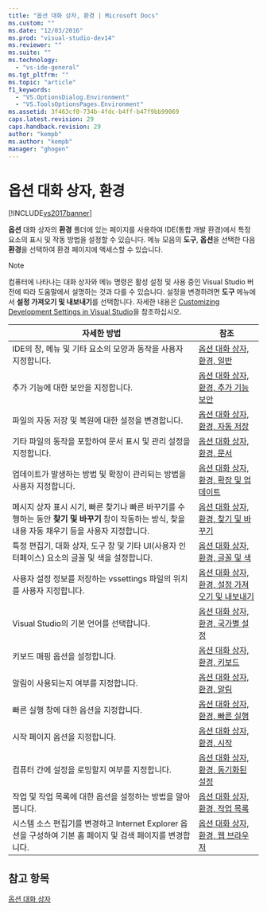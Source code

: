 ```yaml
---
title: "옵션 대화 상자, 환경 | Microsoft Docs"
ms.custom: ""
ms.date: "12/03/2016"
ms.prod: "visual-studio-dev14"
ms.reviewer: ""
ms.suite: ""
ms.technology: 
  - "vs-ide-general"
ms.tgt_pltfrm: ""
ms.topic: "article"
f1_keywords: 
  - "VS.OptionsDialog.Environment"
  - "VS.ToolsOptionsPages.Environment"
ms.assetid: 3f463cf0-734b-4fdc-b4ff-b47f9bb99069
caps.latest.revision: 29
caps.handback.revision: 29
author: "kempb"
ms.author: "kempb"
manager: "ghogen"
---
```

# 옵션 대화 상자, 환경
[!INCLUDE[vs2017banner](../../code-quality/includes/vs2017banner.md)]

**옵션** 대화 상자의 **환경** 폴더에 있는 페이지를 사용하여 IDE\(통합 개발 환경\)에서 특정 요소의 표시 및 작동 방법을 설정할 수 있습니다.  메뉴 모음의 **도구**, **옵션**을 선택한 다음 **환경**을 선택하여 환경 페이지에 액세스할 수 있습니다.  
  
> [!NOTE]
>  컴퓨터에 나타나는 대화 상자와 메뉴 명령은 활성 설정 및 사용 중인 Visual Studio 버전에 따라 도움말에서 설명하는 것과 다를 수 있습니다.  설정을 변경하려면 **도구** 메뉴에서 **설정 가져오기 및 내보내기**를 선택합니다.  자세한 내용은 [Customizing Development Settings in Visual Studio](http://msdn.microsoft.com/ko-kr/22c4debb-4e31-47a8-8f19-16f328d7dcd3)을 참조하십시오.  
  
|자세한 방법|참조|  
|------------|--------|  
|IDE의 창, 메뉴 및 기타 요소의 모양과 동작을 사용자 지정합니다.|[옵션 대화 상자, 환경, 일반](../../ide/reference/general-environment-options-dialog-box.md)|  
|추가 기능에 대한 보안을 지정합니다.|[옵션 대화 상자, 환경, 추가 기능 보안](../Topic/Add-in%20Security,%20Environment,%20Options%20Dialog%20Box.md)|  
|파일의 자동 저장 및 복원에 대한 설정을 변경합니다.|[옵션 대화 상자, 환경, 자동 저장](../../ide/reference/autorecover-environment-options-dialog-box.md)|  
|기타 파일의 동작을 포함하여 문서 표시 및 관리 설정을 지정합니다.|[옵션 대화 상자, 환경, 문서](../../ide/reference/documents-environment-options-dialog-box.md)|  
|업데이트가 발생하는 방법 및 확장이 관리되는 방법을 사용자 지정합니다.|[옵션 대화 상자, 환경, 확장 및 업데이트](../../ide/reference/extensions-and-updates-environment-options-dialog-box.md)|  
|메시지 상자 표시 시기, 빠른 찾기나 빠른 바꾸기를 수행하는 동안 **찾기 및 바꾸기** 창이 작동하는 방식, 찾을 내용 자동 채우기 등을 사용자 지정합니다.|[옵션 대화 상자, 환경, 찾기 및 바꾸기](../../ide/reference/find-and-replace-environment-options-dialog-box.md)|  
|특정 편집기, 대화 상자, 도구 창 및 기타 UI\(사용자 인터페이스\) 요소의 글꼴 및 색을 설정합니다.|[옵션 대화 상자, 환경, 글꼴 및 색](../../ide/reference/fonts-and-colors-environment-options-dialog-box.md)|  
|사용자 설정 정보를 저장하는 vssettings 파일의 위치를 사용자 지정합니다.|[옵션 대화 상자, 환경, 설정 가져오기 및 내보내기](../../ide/reference/import-and-export-settings-environment-options-dialog-box.md)|  
|Visual Studio의 기본 언어를 선택합니다.|[옵션 대화 상자, 환경, 국가별 설정](../../ide/reference/international-settings-environment-options-dialog-box.md)|  
|키보드 매핑 옵션을 설정합니다.|[옵션 대화 상자, 환경, 키보드](../../ide/reference/keyboard-environment-options-dialog-box.md)|  
|알림이 사용되는지 여부를 지정합니다.|[옵션 대화 상자, 환경, 알림](../../ide/reference/notifications-environment-options-dialog-box.md)|  
|빠른 실행 창에 대한 옵션을 지정합니다.|[옵션 대화 상자, 환경, 빠른 실행](../../ide/reference/quick-launch-environment-options-dialog-box.md)|  
|시작 페이지 옵션을 지정합니다.|[옵션 대화 상자, 환경, 시작](../../ide/reference/startup-environment-options-dialog-box.md)|  
|컴퓨터 간에 설정을 로밍할지 여부를 지정합니다.|[옵션 대화 상자, 환경, 동기화된 설정](../../ide/reference/synchronized-settings-environment-options-dialog-box.md)|  
|작업 및 작업 목록에 대한 옵션을 설정하는 방법을 알아봅니다.|[옵션 대화 상자, 환경, 작업 목록](../../ide/reference/task-list-environment-options-dialog-box.md)|  
|시스템 소스 편집기를 변경하고 Internet Explorer 옵션을 구성하여 기본 홈 페이지 및 검색 페이지를 변경합니다.|[옵션 대화 상자, 환경, 웹 브라우저](../../ide/reference/web-browser-environment-options-dialog-box.md)|  
  
## 참고 항목  
 [옵션 대화 상자](../../ide/reference/options-dialog-box-visual-studio.md)